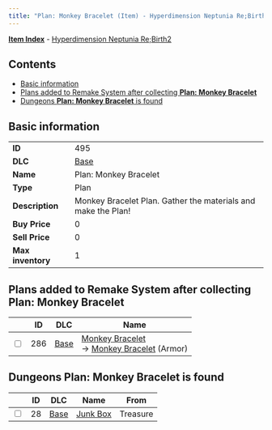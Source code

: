 ```yaml
---
title: "Plan: Monkey Bracelet (Item) - Hyperdimension Neptunia Re;Birth2"
---
```


[**Item Index**](/neptunia/rb2/item/index.html) - [Hyperdimension Neptunia Re;Birth2](/neptunia/rb2)

## Contents

- [Basic information](#basic-information)
- [Plans added to Remake System after collecting **Plan: Monkey Bracelet**](#plans-added-to-remake-system-after-collecting-plan-monkey-bracelet)
- [Dungeons **Plan: Monkey Bracelet** is found](#dungeons-plan-monkey-bracelet-is-found)

## Basic information

|   |   |
| -- | -- |
| **ID** | 495 |
| **DLC** | [Base](/neptunia/rb2/dlc/0-base.html) |
| **Name** | Plan: Monkey Bracelet |
| **Type** | Plan |
| **Description** | Monkey Bracelet Plan. Gather the materials and make the Plan! |
| **Buy Price** | 0 |
| **Sell Price** | 0 |
| **Max inventory** | 1 |

## Plans added to Remake System after collecting **Plan: Monkey Bracelet**

|    | ID | DLC | Name |
| -- | -- | --- | ---- |
| <input type="checkbox" id="rb2-remake-0-286" class="trackbox" /> | 286 | [Base](/neptunia/rb2/dlc/0-base.html) | [Monkey Bracelet](/neptunia/rb2/remake/0-286-monkey-bracelet.html)<br />→ [Monkey Bracelet](/neptunia/rb2/item/0-1650-monkey-bracelet.html) (Armor) |

## Dungeons **Plan: Monkey Bracelet** is found

|    | ID | DLC | Name | From |
| -- | -- | --- | ---- | ---- |
| <input type="checkbox" id="rb2-dungeon-0-28" class="trackbox" /> | 28 | [Base](/neptunia/rb2/dlc/0-base.html) | [Junk Box ](/neptunia/rb2/dungeon/0-28-junk-box.html) | Treasure |